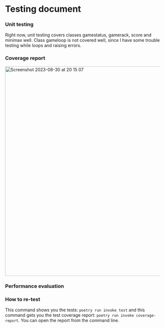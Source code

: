 # Testing document
### Unit testing
Right now, unit testing covers classes gamestatus, gamerack, score and minimax well. Class gameloop is not covered well, since I have some trouble testing while loops and raising errors.

### Coverage report
<img width="683" alt="Screenshot 2023-08-30 at 20 15 07" src="https://github.com/lottapispa/connect-four-tiralabra/assets/101987621/abb06835-d48d-44c8-9f12-d12589c65dd6">

### Performance evaluation


### How to re-test
This command shows you the tests: `poetry run invoke test` and this command gets you the test coverage report: `poetry run invoke coverage-report`. You can open the report from the command line.
